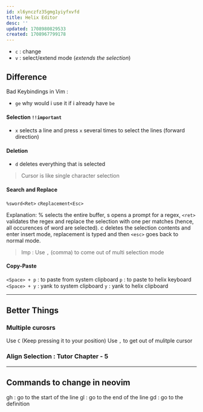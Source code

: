 ```yaml
---
id: xl6ynczfz35gmg1yiyfxvfd
title: Helix Editor
desc: ''
updated: 1708980829533
created: 1708967799178
---
```


- `c` : change 
- `v` : select/extend mode (*extends the selection*)

## Difference

Bad Keybindings in Vim : 
- `ge` why would i use it if i already have `be`

#### Selection `!!important`
- `x` selects a line and press `x` several times to select the lines (forward direction)

#### Deletion 
- `d` deletes everything that is selected

> Cursor is like single character selection

#### Search and Replace

`%sword<Ret>` 
`cReplacement<Esc>`

Explanation: % selects the entire buffer, s opens a prompt for a regex, `<ret>` validates the regex and replace the selection with one per matches (hence, all occurences of word are selected). c deletes the selection contents and enter insert mode, replacement is typed and then `<esc>` goes back to normal mode.

> Imp : Use `,` (comma) to come out of multi selection mode

#### Copy-Paste

`<Space> + p` : to paste from system clipboard
`p` : to paste to helix keyboard
`<Space> + y` : yank to system clipboard
`y` : yank to helix clipboard

---

## Better Things

### Multiple curosrs

Use `C` (Keep pressing it to your position)
Use `,` to get out of mulitple cursor

### Align Selection : Tutor Chapter - 5

---

## Commands to change in neovim

gh : go to the start of the line
gl : go to the end of the line
gd : go to the definition